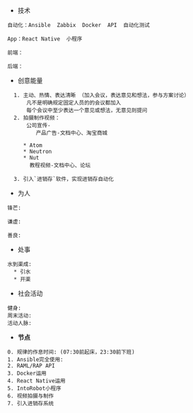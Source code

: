 * 技术

```
自动化：Ansible  Zabbix  Docker  API  自动化测试

App：React Native  小程序

前端：

后端：
```

* 创意能量

```
  1. 主动、热情、表达清晰 （加入会议，表达意见和想法，参与方案讨论）
      凡不是明确规定固定人员的的会议都加入
      每个会议中至少表达一个意见或想法，无意见则提问
  2. 拍摄制作视频：  
      公司宣传-  
         产品广告-文档中心、淘宝商城

     * Atom
     * Neutron
     * Nut
       教程视频-文档中心、论坛

  3. 引入`进销存`软件，实现进销存自动化
```

* 为人

```
锋芒:

谦虚: 

善良:
```

* 处事

```
水到渠成:
  * 引水
  * 开渠
```

* 社会活动

```
健身:
周末活动:
活动人脉:
```

* **节点**

```
0. 规律的作息时间: (07:30前起床，23:30前下班)
1. Ansible完全使用:
2. RAML/RAP API
3. Docker运用
4. React Native运用
5. IntoRobot小程序
6. 视频拍摄与制作
7. 引入进销存系统
```



